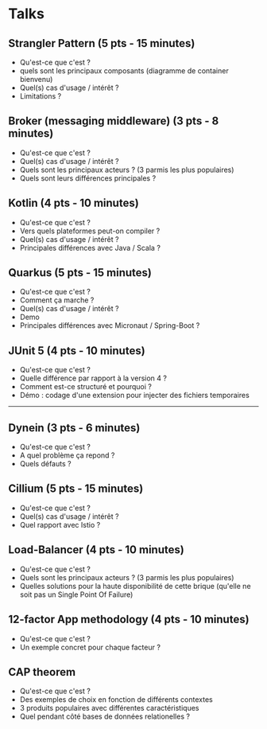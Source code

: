 # Talks

## Strangler Pattern (5 pts - 15 minutes)
* Qu'est-ce que c'est ?
* quels sont les principaux composants (diagramme de container bienvenu)
* Quel(s) cas d'usage / intérêt ?
* Limitations ?

## Broker (messaging middleware) (3 pts - 8 minutes)
* Qu'est-ce que c'est ?
* Quel(s) cas d'usage / intérêt ?
* Quels sont les principaux acteurs ?
   (3 parmis les plus populaires)
* Quels sont leurs différences principales ?

## Kotlin (4 pts - 10 minutes)
* Qu'est-ce que c'est ?
* Vers quels plateformes peut-on compiler ?
* Quel(s) cas d'usage / intérêt ?
* Principales différences avec Java / Scala ?

## Quarkus (5 pts - 15 minutes)
* Qu'est-ce que c'est ?
* Comment ça marche ?
* Quel(s) cas d'usage / intérêt ?
* Demo
* Principales différences avec Micronaut / Spring-Boot ?

## JUnit 5 (4 pts - 10 minutes)
 * Qu'est-ce que c'est ?
 * Quelle différence par rapport à la version 4 ?
 * Comment est-ce structuré et pourquoi ?
 * Démo : codage d'une extension pour injecter des fichiers temporaires

---
## Dynein (3 pts - 6 minutes)
  * Qu'est-ce que c'est ?
  * A quel problème ça repond ?
  * Quels défauts ?

## Cillium (5 pts - 15 minutes)
  * Qu'est-ce que c'est ?
  * Quel(s) cas d'usage / intérêt ?
  * Quel rapport avec Istio ?

## Load-Balancer (4 pts - 10 minutes)
  * Qu'est-ce que c'est ?
  * Quels sont les principaux acteurs ?
     (3 parmis les plus populaires)
  * Quelles solutions pour la haute disponibilité de cette brique
    (qu'elle ne soit pas un Single Point Of Failure)

## 12-factor App methodology (4 pts - 10 minutes)
  * Qu'est-ce que c'est ?
  * Un exemple concret pour chaque facteur ?

## CAP theorem
  * Qu'est-ce que c'est ?
  * Des exemples de choix en fonction de différents contextes
  * 3 produits populaires avec différentes caractéristiques
  * Quel pendant côté bases de données relationelles ?
